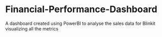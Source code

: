# Financial-Performance-Dashboard
A dashboard created using PowerBI to analyse the sales data for Blinkit visualizing all the metrics
